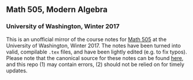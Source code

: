 ## Math 505, Modern Algebra
### University of Washington, Winter 2017

This is an unofficial mirror of the course notes
for [Math 505](http://www.math.washington.edu/~mcgovern/505.html) at the
University of Washington, Winter 2017. The notes have been turned into
valid, compilable `.tex` files, and have been lightly edited (e.g. to
fix typos). Please note that the canonical source for these notes can be
found [here](http://www.math.washington.edu/~mcgovern/505wi17/), and
this repo (1) may contain errors, (2) should not be relied on for timely
updates.
